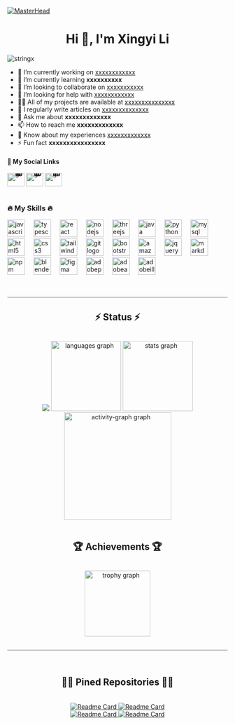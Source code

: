 [![MasterHead](https://mir-s3-cdn-cf.behance.net/project_modules/fs/579fe1183178475.653aa8931b193.gif)](https://mikalasa.github.io/ProfileWeb/)

<h1 align="center">Hi 👋, I'm Xingyi Li</h1>
<p align="left">
  <img src="https://komarev.com/ghpvc/?username=stringx&label=Profile%20views&color=0e75b6&style=flat" alt="stringx" />
</p>

- 🔭 I’m currently working on [xxxxxxxxxxxx](xxxxxxx)
- 🌱 I’m currently learning **xxxxxxxxxx**
- 👯 I’m looking to collaborate on [xxxxxxxxxxx](xxxxxxxx)
- 🤝 I’m looking for help with [xxxxxxxxxxxx](xxxxxxxxxx)
- 👨‍💻 All of my projects are available at [xxxxxxxxxxxxxxx](xxxxxxxxxxxxxxx)
- 📝 I regularly write articles on [xxxxxxxxxxxxxx](xxxxxxxxxxxxxx)
- 💬 Ask me about **xxxxxxxxxxxxx**
- 📫 How to reach me **xxxxxxxxxxxxx**
- 📄 Know about my experiences [xxxxxxxxxxxxx](xxxxxxxxxxxxx)
- ⚡ Fun fact **xxxxxxxxxxxxxxxx**

<h4 align="left">📱 My Social Links</h4>
<div align="left" style="line-height: 0;">
  <a href="https://www.linkedin.com/in/xingyi-li-homeink/" target="_blank" style="text-decoration: none;">
    <img src="https://raw.githubusercontent.com/maurodesouza/profile-readme-generator/master/src/assets/icons/social/linkedin/default.svg" width="39" height="30" alt="linkedin logo" />
  </a>
  <a href="https://twitter.com/25762wuwutima" target="_blank" style="text-decoration: none;">
    <img src="https://raw.githubusercontent.com/maurodesouza/profile-readme-generator/master/src/assets/icons/social/twitter/default.svg" width="39" height="30" alt="twitter logo" />
  </a>
  <a href="https://www.behance.net/stringx" target="_blank" style="text-decoration: none;">
    <img src="https://raw.githubusercontent.com/maurodesouza/profile-readme-generator/master/src/assets/icons/social/behance/default.svg" width="39" height="30" alt="behance logo" />
  </a>
</div>




</br>


<h3 align="left">🔥 My Skills 🔥</h3>
<div align="left">
  <img src="https://cdn.jsdelivr.net/gh/devicons/devicon/icons/javascript/javascript-original.svg" height="40" alt="javascript logo"  />
  <img width="12" />
  <img src="https://cdn.jsdelivr.net/gh/devicons/devicon/icons/typescript/typescript-original.svg" height="40" alt="typescript logo"  />
  <img width="12" />
  <img src="https://cdn.jsdelivr.net/gh/devicons/devicon/icons/react/react-original.svg" height="40" alt="react logo"  />
  <img width="12" />
  <img src="https://cdn.jsdelivr.net/gh/devicons/devicon/icons/nodejs/nodejs-original.svg" height="40" alt="nodejs logo"  />
  <img width="12" />
  <img src="https://cdn.jsdelivr.net/gh/devicons/devicon/icons/threejs/threejs-original.svg" height="40" alt="threejs logo"  />
  <img width="12" />
  <img src="https://cdn.jsdelivr.net/gh/devicons/devicon/icons/java/java-original.svg" height="40" alt="java logo"  />
  <img width="12" />
  <img src="https://cdn.jsdelivr.net/gh/devicons/devicon/icons/python/python-original.svg" height="40" alt="python logo"  />
  <img width="12" />
  <img src="https://cdn.jsdelivr.net/gh/devicons/devicon/icons/mysql/mysql-original.svg" height="40" alt="mysql logo"  />
  <img width="12" />
  <img src="https://cdn.jsdelivr.net/gh/devicons/devicon/icons/html5/html5-original.svg" height="40" alt="html5 logo"  />
  <img width="12" />
  <img src="https://cdn.jsdelivr.net/gh/devicons/devicon/icons/css3/css3-original.svg" height="40" alt="css3 logo"  />
  <img width="12" />
  <img src="https://cdn.simpleicons.org/tailwindcss/06B6D4" height="40" alt="tailwindcss logo"  />
  <img width="12" />
  <img src="https://cdn.jsdelivr.net/gh/devicons/devicon/icons/git/git-original.svg" height="40" alt="git logo"  />
  <img width="12" />
  <img src="https://cdn.jsdelivr.net/gh/devicons/devicon/icons/bootstrap/bootstrap-original.svg" height="40" alt="bootstrap logo"  />
  <img width="12" />
  <img src="https://skillicons.dev/icons?i=aws" height="40" alt="amazonwebservices logo"  />
  <img width="12" />
  <img src="https://skillicons.dev/icons?i=jquery" height="40" alt="jquery logo"  />
  <img width="12" />
  <img src="https://skillicons.dev/icons?i=md" height="40" alt="markdown logo"  />
  <img width="12" />
  <img src="https://cdn.simpleicons.org/npm/CB3837" height="40" alt="npm logo"  />
  <img width="12" />
  <img src="https://cdn.jsdelivr.net/gh/devicons/devicon/icons/blender/blender-original.svg" height="40" alt="blender logo"  />
  <img width="12" />
  <img src="https://cdn.jsdelivr.net/gh/devicons/devicon/icons/figma/figma-original.svg" height="40" alt="figma logo"  />
  <img width="12" />
  <img src="https://skillicons.dev/icons?i=ps" height="40" alt="adobephotoshop logo"  />
  <img width="12" />
  <img src="https://skillicons.dev/icons?i=ae" height="40" alt="adobeaftereffects logo"  />
  <img width="12" />
  <img src="https://skillicons.dev/icons?i=ai" height="40" alt="adobeillustrator logo"  />
</div>

</br>
</br>


<hr style="height:1px; border-width:0; color:gray; background-color:gray">

<h2 align="center">⚡️ Status ⚡️</h2>
</br>

<div align="center">
  <img src="https://github-profile-summary-cards.vercel.app/api/cards/profile-details?username=mikalasa&theme=monokai" />
  <img src="https://github-readme-stats.vercel.app/api/top-langs?username=mikalasa&locale=en&hide_title=false&layout=compact&card_width=320&langs_count=6&theme=dracula&hide_border=false&order=2" height="160" alt="languages graph"  />
  <img src="https://github-readme-stats.vercel.app/api?username=mikalasa&hide_title=false&hide_rank=false&show_icons=true&include_all_commits=true&count_private=true&disable_animations=false&theme=dracula&locale=en&hide_border=false&order=1" height="160" alt="stats graph"  />
  <img src="https://github-readme-activity-graph.vercel.app/graph?username=mikalasa&radius=16&theme=merko&area=true&order=5" height="245" alt="activity-graph graph"  />

  
  </br>
  </br>
  <h2 align="center">🏆 Achievements 🏆</h2>
  </br>
  <img src="https://github-profile-trophy.vercel.app?username=mikalasa&theme=apprentice&column=-1&row=2&margin-w=10&margin-h=10&no-bg=false&no-frame=false&order=4" height="150" alt="trophy graph"  />
</div>


</br>

<hr style="height:1px; border-width:0; color:gray; background-color:gray">

</br>

<h2 align="center">👨‍💻 Pined Repositories 👨‍💻</h2>

</br>

<div align="center">
  <a href="https://github.com/mikalasa/enctryption-and-decryption-webapp" target="_blank">
    <img src="https://github-readme-stats.vercel.app/api/pin/?username=mikalasa&repo=enctryption-and-decryption-webapp&theme=dark" alt="Readme Card" />
  </a>
  <a href="https://github.com/mikalasa/enctryption-and-decryption-webapp" target="_blank">
    <img src="https://github-readme-stats.vercel.app/api/pin/?username=mikalasa&repo=enctryption-and-decryption-webapp&theme=dark" alt="Readme Card" />
  </a>
  <br>
  <a href="https://github.com/mikalasa/enctryption-and-decryption-webapp" target="_blank">
    <img src="https://github-readme-stats.vercel.app/api/pin/?username=mikalasa&repo=enctryption-and-decryption-webapp&theme=dark" alt="Readme Card" />
  </a>
  <a href="https://github.com/mikalasa/enctryption-and-decryption-webapp" target="_blank">
    <img src="https://github-readme-stats.vercel.app/api/pin/?username=mikalasa&repo=enctryption-and-decryption-webapp&theme=dark" alt="Readme Card" />
  </a>
</div>




